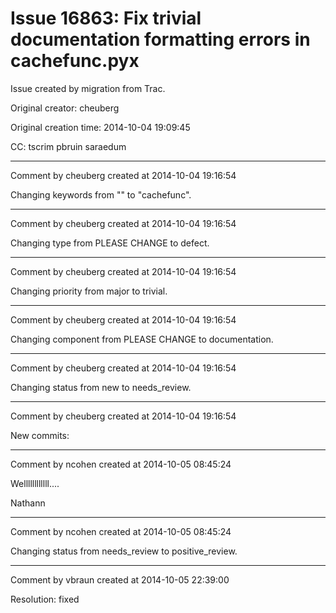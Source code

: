 # Issue 16863: Fix trivial documentation formatting errors in cachefunc.pyx

Issue created by migration from Trac.

Original creator: cheuberg

Original creation time: 2014-10-04 19:09:45

CC:  tscrim pbruin saraedum




---

Comment by cheuberg created at 2014-10-04 19:16:54

Changing keywords from "" to "cachefunc".


---

Comment by cheuberg created at 2014-10-04 19:16:54

Changing type from PLEASE CHANGE to defect.


---

Comment by cheuberg created at 2014-10-04 19:16:54

Changing priority from major to trivial.


---

Comment by cheuberg created at 2014-10-04 19:16:54

Changing component from PLEASE CHANGE to documentation.


---

Comment by cheuberg created at 2014-10-04 19:16:54

Changing status from new to needs_review.


---

Comment by cheuberg created at 2014-10-04 19:16:54

New commits:


---

Comment by ncohen created at 2014-10-05 08:45:24

Wellllllllllll....

Nathann


---

Comment by ncohen created at 2014-10-05 08:45:24

Changing status from needs_review to positive_review.


---

Comment by vbraun created at 2014-10-05 22:39:00

Resolution: fixed
